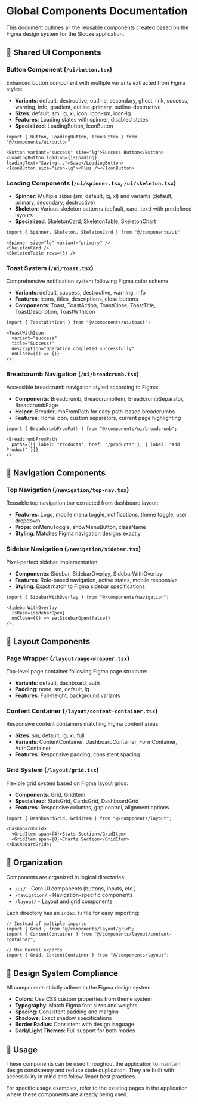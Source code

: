 # Global Components Documentation

This document outlines all the reusable components created based on the Figma design system for the Slooze application.

## 🔧 Shared UI Components

### Button Component (`/ui/button.tsx`)

Enhanced button component with multiple variants extracted from Figma styles:

- **Variants**: default, destructive, outline, secondary, ghost, link, success, warning, info, gradient, outline-primary, outline-destructive
- **Sizes**: default, sm, lg, xl, icon, icon-sm, icon-lg
- **Features**: Loading states with spinner, disabled states
- **Specialized**: LoadingButton, IconButton

```tsx
import { Button, LoadingButton, IconButton } from "@/components/ui/button"

<Button variant="success" size="lg">Success Button</Button>
<LoadingButton loading={isLoading} loadingText="Saving...">Save</LoadingButton>
<IconButton size="icon-lg"><Plus /></IconButton>
```

### Loading Components (`/ui/spinner.tsx`, `/ui/skeleton.tsx`)

- **Spinner**: Multiple sizes (sm, default, lg, xl) and variants (default, primary, secondary, destructive)
- **Skeleton**: Various skeleton patterns (default, card, text) with predefined layouts
- **Specialized**: SkeletonCard, SkeletonTable, SkeletonChart

```tsx
import { Spinner, Skeleton, SkeletonCard } from "@/components/ui"

<Spinner size="lg" variant="primary" />
<SkeletonCard />
<SkeletonTable rows={5} />
```

### Toast System (`/ui/toast.tsx`)

Comprehensive notification system following Figma color scheme:

- **Variants**: default, success, destructive, warning, info
- **Features**: Icons, titles, descriptions, close buttons
- **Components**: Toast, ToastAction, ToastClose, ToastTitle, ToastDescription, ToastWithIcon

```tsx
import { ToastWithIcon } from "@/components/ui/toast";

<ToastWithIcon
  variant="success"
  title="Success!"
  description="Operation completed successfully"
  onClose={() => {}}
/>;
```

### Breadcrumb Navigation (`/ui/breadcrumb.tsx`)

Accessible breadcrumb navigation styled according to Figma:

- **Components**: Breadcrumb, BreadcrumbItem, BreadcrumbSeparator, BreadcrumbPage
- **Helper**: BreadcrumbFromPath for easy path-based breadcrumbs
- **Features**: Home icon, custom separators, current page highlighting

```tsx
import { BreadcrumbFromPath } from "@/components/ui/breadcrumb";

<BreadcrumbFromPath
  paths={[{ label: "Products", href: "/products" }, { label: "Add Product" }]}
/>;
```

## 🧭 Navigation Components

### Top Navigation (`/navigation/top-nav.tsx`)

Reusable top navigation bar extracted from dashboard layout:

- **Features**: Logo, mobile menu toggle, notifications, theme toggle, user dropdown
- **Props**: onMenuToggle, showMenuButton, className
- **Styling**: Matches Figma navigation designs exactly

### Sidebar Navigation (`/navigation/sidebar.tsx`)

Pixel-perfect sidebar implementation:

- **Components**: Sidebar, SidebarOverlay, SidebarWithOverlay
- **Features**: Role-based navigation, active states, mobile responsive
- **Styling**: Exact match to Figma sidebar specifications

```tsx
import { SidebarWithOverlay } from "@/components/navigation";

<SidebarWithOverlay
  isOpen={sidebarOpen}
  onClose={() => setSidebarOpen(false)}
/>;
```

## 📐 Layout Components

### Page Wrapper (`/layout/page-wrapper.tsx`)

Top-level page container following Figma page structure:

- **Variants**: default, dashboard, auth
- **Padding**: none, sm, default, lg
- **Features**: Full-height, background variants

### Content Container (`/layout/content-container.tsx`)

Responsive content containers matching Figma content areas:

- **Sizes**: sm, default, lg, xl, full
- **Variants**: ContentContainer, DashboardContainer, FormContainer, AuthContainer
- **Features**: Responsive padding, consistent spacing

### Grid System (`/layout/grid.tsx`)

Flexible grid system based on Figma layout grids:

- **Components**: Grid, GridItem
- **Specialized**: StatsGrid, CardsGrid, DashboardGrid
- **Features**: Responsive columns, gap control, alignment options

```tsx
import { DashboardGrid, GridItem } from "@/components/layout";

<DashboardGrid>
  <GridItem span={4}>Stats Section</GridItem>
  <GridItem span={8}>Charts Section</GridItem>
</DashboardGrid>;
```

## 📁 Organization

Components are organized in logical directories:

- `/ui/` - Core UI components (buttons, inputs, etc.)
- `/navigation/` - Navigation-specific components
- `/layout/` - Layout and grid components

Each directory has an `index.ts` file for easy importing:

```tsx
// Instead of multiple imports
import { Grid } from "@/components/layout/grid";
import { ContentContainer } from "@/components/layout/content-container";

// Use barrel exports
import { Grid, ContentContainer } from "@/components/layout";
```

## 🎨 Design System Compliance

All components strictly adhere to the Figma design system:

- **Colors**: Use CSS custom properties from theme system
- **Typography**: Match Figma font sizes and weights
- **Spacing**: Consistent padding and margins
- **Shadows**: Exact shadow specifications
- **Border Radius**: Consistent with design language
- **Dark/Light Themes**: Full support for both modes

## 🚀 Usage

These components can be used throughout the application to maintain design consistency and reduce code duplication. They are built with accessibility in mind and follow React best practices.

For specific usage examples, refer to the existing pages in the application where these components are already being used.
